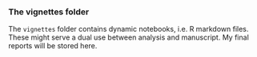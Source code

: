 ### The vignettes folder

The `vignettes` folder contains dynamic notebooks, i.e. R markdown files. These
might serve a dual use between analysis and manuscript. 
My final reports will be stored here. 
